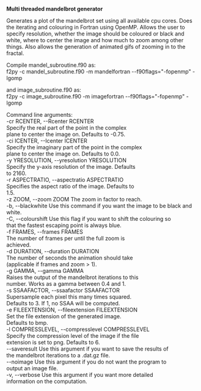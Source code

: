 **Multi threaded mandelbrot generator**

Generates a plot of the mandelbrot set using all available cpu cores. Does the iterating and colouring in Fortran using OpenMP.
Allows the user to specify resolution, whether the image should be coloured or black and white, where to center the image and how much to zoom among other things. Also allows the generation of animated gifs of zooming in to the fractal.

Compile mandel_subroutine.f90 as:  
f2py -c mandel_subroutine.f90 -m mandelfortran --f90flags="-fopenmp" -lgomp

and image_subroutine.f90 as:  
f2py -c image_subroutine.f90 -m imagefortran --f90flags="-fopenmp" -lgomp


Command line arguments:  
  -cr RCENTER, --Rcenter RCENTER  
                        Specify the real part of the point in the complex  
                        plane to center the image on. Defaults to -0.75.  
  -ci ICENTER, --Icenter ICENTER  
                        Specify the imaginary part of the point in the complex  
                        plane to center the image on. Defaults to 0.0.  
  -y YRESOLUTION, --yresolution YRESOLUTION  
                        Specify the y-axis resolution of the image. Defaults  
                        to 2160.  
  -r ASPECTRATIO, --aspectratio ASPECTRATIO  
                        Specifies the aspect ratio of the image. Defaults to  
                        1.5.  
  -z ZOOM, --zoom ZOOM  The zoom in factor to reach.  
  -b, --blackwhite      Use this command if you want the image to be black and  
                        white.  
  -C, --colourshift     Use this flag if you want to shift the colouring so  
                        that the fastest escaping point is always blue.  
  -f FRAMES, --frames FRAMES  
                        The number of frames per until the full zoom is  
                        achieved.  
  -d DURATION, --duration DURATION  
                        The number of seconds the animation should take  
                        (applicable if frames and zoom > 1).  
  -g GAMMA, --gamma GAMMA  
                        Raises the output of the mandelbrot iterations to this  
                        number. Works as a gamma between 0.4 and 1.  
  -s SSAAFACTOR, --ssaafactor SSAAFACTOR  
                        Supersample each pixel this many times squared.  
                        Defaults to 3. If 1, no SSAA will be computed.  
  -e FILEEXTENSION, --fileextension FILEEXTENSION  
                        Set the file extension of the generated image.  
                        Defaults to bmp.  
  -l COMPRESSLEVEL, --compresslevel COMPRESSLEVEL  
                        Specify the compression level of the image if the file  
                        extension is set to png. Defaults to 6.  
  --saveresult          Use this argument if you want to save the results of  
                        the mandelbrot iterations to a .dat.gz file.  
  --noimage             Use this argument if you do not want the program to  
                        output an image file.  
  -v, --verbose         Use this argument if you want more detailed  
                        information on the computation.  